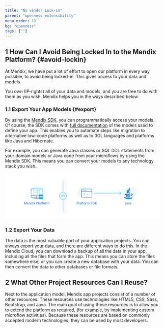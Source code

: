 ```yaml
---
title: "No vendor Lock-In"
parent: "openness-extensibility"
menu_order: 10
bg: "openness"
tags: [""]
---
```


## 1 How Can I Avoid Being Locked In to the Mendix Platform? {#avoid-lockin}

At Mendix, we have put a lot of effort to open our platform in every way possible, to avoid being locked-in. This gives access to your data and models.

You own (IP-rights) all of your data and models, and you are free to do with them as you wish. Mendix helps you in the ways described below.

### 1.1 Export Your App Models {#export}

By using the [Mendix SDK](https://developers.mendix.com/sdk/), you can programmatically access your models. Of course, the SDK comes with [full documentation](https://apidocs.mendix.com/modelsdk/latest/index.html) of the models used to define your app. This enables you to automate steps like migration to alternative low-code platforms as well as to 3GL languages and platforms like Java and Hibernate. 

For example, you can generate Java classes or SQL DDL statements from your domain models or Java code from your microflows by using the Mendix SDK. This means you can convert your models to any technology stack you wish.

![](attachments/platform-openness.png)

### 1.2 Export Your Data

The data is the most valuable part of your application projects. You can always export your data, and there are different ways to do this. In the Mendix Cloud, you can download a backup of all the data in your app, including all the files that form the app. This means you can store the files somewhere else, or you can create a new database with your data. You can then convert the data to other databases or file formats.

## 2 What Other Project Resources Can I Reuse?

Next to the application model, Mendix app projects consist of a number of other resources. These resources use technologies like HTML5, CSS, Sass, Bootstrap, and Java. The main goal of using these resources is to allow you to extend the platform as required, (for example, by implementing custom microflow activities). Because these resources are based on commonly accepted modern technologies, they can be used by most developers.
